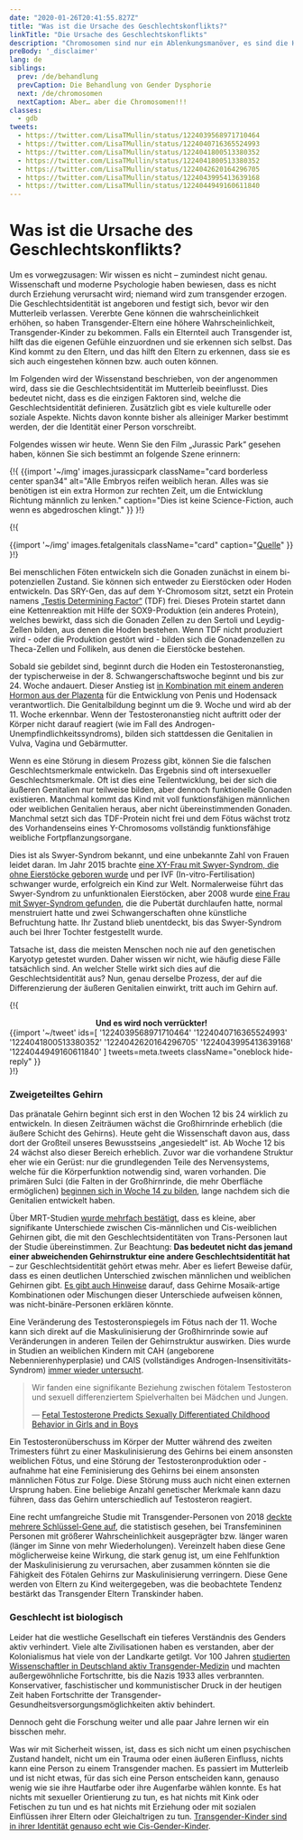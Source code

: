 ```yaml
---
date: "2020-01-26T20:41:55.827Z"
title: "Was ist die Ursache des Geschlechtskonflikts?"
linkTitle: "Die Ursache des Geschlechtskonflikts"
description: "Chromosomen sind nur ein Ablenkungsmanöver, es sind die Hormone, die Sie im Auge behalten müssen"
preBody: '_disclaimer'
lang: de
siblings:
  prev: /de/behandlung
  prevCaption: Die Behandlung von Gender Dysphorie
  next: /de/chromosomen
  nextCaption: Aber… aber die Chromosomen!!!
classes:
  - gdb
tweets:
  - https://twitter.com/LisaTMullin/status/1224039568971710464
  - https://twitter.com/LisaTMullin/status/1224040716365524993
  - https://twitter.com/LisaTMullin/status/1224041800513380352
  - https://twitter.com/LisaTMullin/status/1224041800513380352
  - https://twitter.com/LisaTMullin/status/1224042620164296705
  - https://twitter.com/LisaTMullin/status/1224043995413639168
  - https://twitter.com/LisaTMullin/status/1224044949160611840
---
```


# Was ist die Ursache des Geschlechtskonflikts?

Um es vorwegzusagen: Wir wissen es nicht – zumindest nicht genau. Wissenschaft und moderne Psychologie haben bewiesen, dass es nicht durch Erziehung verursacht wird; niemand wird zum transgender erzogen. Die Geschlechtsidentität ist angeboren und festigt sich, bevor wir den Mutterleib verlassen. Vererbte Gene können die wahrscheinlichkeit erhöhen, so haben Transgender-Eltern eine höhere Wahrscheinlichkeit, Transgender-Kinder zu bekommen. Falls ein Elternteil auch Transgender ist, hilft das die eigenen Gefühle einzuordnen und sie erkennen sich selbst. Das Kind kommt zu den Eltern, und das hilft den Eltern zu erkennen, dass sie es sich auch eingestehen können bzw. auch outen können.

Im Folgenden wird der Wissenstand beschrieben, von der angenommen wird, dass sie die Geschlechtsidentität im Mutterleib beeinflusst. Dies bedeutet nicht, dass es die einzigen Faktoren sind, welche die Geschlechtsidentität definieren. Zusätzlich gibt es viele kulturelle oder soziale Aspekte. Nichts davon konnte bisher als alleiniger Marker bestimmt werden, der die Identität einer Person vorschreibt.

Folgendes wissen wir heute. Wenn Sie den Film „Jurassic Park“ gesehen haben, können Sie sich bestimmt an folgende Szene erinnern:

{!{
  {{import '~/img' images.jurassicpark
    className="card borderless center span34"
    alt="Alle Embryos reifen weiblich heran. Alles was sie benötigen ist ein extra Hormon zur rechten Zeit, um die Entwicklung Richtung männlich zu lenken."
    caption="Dies ist keine Science-Fiction, auch wenn es abgedroschen klingt."
  }}
}!}

{!{
<div class="gutter flex flex-center print-span3">
  {{import '~/img' images.fetalgenitals
    className="card"
    caption="<a href=\"https://schoolbag.info/biology/concepts/188.html\">Quelle</a>"
  }}
</div>
}!}

Bei menschlichen Föten entwickeln sich die Gonaden zunächst in einem bi-potenziellen Zustand. Sie können sich entweder zu Eierstöcken oder Hoden entwickeln. Das SRY-Gen, das auf dem Y-Chromosom sitzt, setzt ein Protein namens [„Testis Determining Factor“](https://de.wikipedia.org/wiki/Sex_determining_region_of_Y) (TDF) frei. Dieses Protein startet dann eine Kettenreaktion mit Hilfe der SOX9-Produktion (ein anderes Protein), welches bewirkt, dass sich die Gonaden Zellen zu den Sertoli und Leydig-Zellen bilden, aus denen die Hoden bestehen. Wenn TDF nicht produziert wird - oder die Produktion gestört wird - bilden sich die Gonadenzellen zu Theca-Zellen und Follikeln, aus denen die Eierstöcke bestehen.

Sobald sie gebildet sind, beginnt durch die Hoden ein Testosteronanstieg, der typischerweise in der 8. Schwangerschaftswoche beginnt und bis zur 24. Woche andauert. Dieser Anstieg ist [in Kombination mit einem anderen Hormon aus der Plazenta](https://www.sciencedaily.com/releases/2019/02/190214153053.htm) für die Entwicklung von Penis und Hodensack verantwortlich. Die Genitalbildung beginnt um die 9. Woche und wird ab der 11. Woche erkennbar. Wenn der Testosteronanstieg nicht auftritt oder der Körper nicht darauf reagiert (wie im Fall des Androgen-Unempfindlichkeitssyndroms), bilden sich stattdessen die Genitalien in Vulva, Vagina und Gebärmutter.

Wenn es eine Störung in diesem Prozess gibt, können Sie die falschen Geschlechtsmerkmale entwickeln. Das Ergebnis sind oft intersexueller Geschlechtsmerkmale. Oft ist dies eine Teilentwicklung, bei der sich die äußeren Genitalien nur teilweise bilden, aber dennoch funktionelle Gonaden existieren. Manchmal kommt das Kind mit voll funktionsfähigen männlichen oder weiblichen Genitalien heraus, aber nicht übereinstimmenden Gonaden. Manchmal setzt sich das TDF-Protein nicht frei und dem Fötus wächst trotz des Vorhandenseins eines Y-Chromosoms vollständig funktionsfähige weibliche Fortpflanzungsorgane.

Dies ist als Swyer-Syndrom bekannt, und eine unbekannte Zahl von Frauen leidet daran. Im Jahr 2015 brachte [eine XY-Frau mit Swyer-Syndrom, die ohne Eierstöcke geboren wurde](https://www.independent.co.uk/news/science/mostly-male-woman-gives-birth-to-twins-in-medical-miracle-10033528.html) und per IVF (In-vitro-Fertilisation) schwanger wurde, erfolgreich ein Kind zur Welt. Normalerweise führt das Swyer-Syndrom zu unfunktionalen Eierstöcken, aber 2008 wurde [eine Frau mit Swyer-Syndrom gefunden](https://www.ncbi.nlm.nih.gov/pmc/articles/PMC2190741/), die die Pubertät durchlaufen hatte, normal menstruiert hatte und zwei Schwangerschaften ohne künstliche Befruchtung hatte. Ihr Zustand blieb unentdeckt, bis das Swyer-Syndrom auch bei Ihrer Tochter festgestellt wurde.

Tatsache ist, dass die meisten Menschen noch nie auf den genetischen Karyotyp getestet wurden. Daher wissen wir nicht, wie häufig diese Fälle tatsächlich sind. An welcher Stelle wirkt sich dies auf die Geschlechtsidentität aus? Nun, genau derselbe Prozess, der auf die Differenzierung der äußeren Genitalien einwirkt, tritt auch im Gehirn auf.

{!{
<div class="gutter">
  <strong style="display: block;text-align: center;">Und es wird noch verrückter!</strong>
  {{import '~/tweet' ids=[
    '1224039568971710464'
    '1224040716365524993'
    '1224041800513380352'
    '1224042620164296705'
    '1224043995413639168'
    '1224044949160611840'
  ] tweets=meta.tweets className="oneblock hide-reply" }}
</div>
}!}

### Zweigeteiltes Gehirn

Das pränatale Gehirn beginnt sich erst in den Wochen 12 bis 24 wirklich zu entwickeln. In diesen Zeiträumen wächst die Großhirnrinde erheblich (die äußere Schicht des Gehirns). Heute geht die Wissenschaft davon aus, dass dort der Großteil unseres Bewusstseins „angesiedelt“ ist. Ab Woche 12 bis 24 wächst also dieser Bereich erheblich. Zuvor war die vorhandene Struktur eher wie ein Gerüst: nur die grundlegenden Teile des Nervensystems, welche für die Körperfunktion notwendig sind, waren vorhanden. Die primären Sulci (die Falten in der Großhirnrinde, die mehr Oberfläche ermöglichen) [beginnen sich in Woche 14 zu bilden](https://www.ncbi.nlm.nih.gov/pmc/articles/PMC2989000/#Sec5title), lange nachdem sich die Genitalien entwickelt haben.

Über MRT-Studien [wurde mehrfach bestätigt](https://www.the-scientist.com/features/are-the-brains-of-transgender-people-different-from-those-of-cisgender-people-30027), dass es kleine, aber signifikante Unterschiede zwischen Cis-männlichen und Cis-weiblichen Gehirnen gibt, die mit den Geschlechtsidentitäten von Trans-Personen laut der Studie übereinstimmen. Zur Beachtung: **Das bedeutet nicht das jemand einer abweichenden Gehirnstruktur eine andere Geschlechtsidentität hat** – zur Geschlechtsidentität gehört etwas mehr. Aber es liefert Beweise dafür, dass es einen deutlichen Unterschied zwischen männlichen und weiblichen Gehirnen gibt. [Es gibt auch Hinweise](https://www.pnas.org/content/112/50/15468) darauf, dass Gehirne Mosaik-artige Kombinationen oder Mischungen dieser Unterschiede aufweisen können, was nicht-binäre-Personen erklären könnte.

Eine Veränderung des Testosteronspiegels im Fötus nach der 11. Woche kann sich direkt auf die Maskulinisierung der Großhirnrinde sowie auf Veränderungen in anderen Teilen der Gehirnstruktur auswirken. Dies wurde in Studien an weiblichen Kindern mit CAH (angeborene Nebennierenhyperplasie) und CAIS (vollständiges Androgen-Insensitivitäts-Syndrom) [immer wieder untersucht](https://www.ncbi.nlm.nih.gov/pmc/articles/PMC4350266/).

<blockquote class="cite"><p>Wir fanden eine signifikante Beziehung zwischen fötalem Testosteron und sexuell differenziertem Spielverhalten bei Mädchen und Jungen.</p>&mdash; <a href="https://www.ncbi.nlm.nih.gov/pmc/articles/PMC2778233/">Fetal Testosterone Predicts Sexually Differentiated Childhood Behavior in Girls and in Boys</a></blockquote>

Ein Testosteronüberschuss im Körper der Mutter während des zweiten Trimesters führt zu einer Maskulinisierung des Gehirns bei einem ansonsten weiblichen Fötus, und eine Störung der Testosteronproduktion oder -aufnahme hat eine Feminisierung des Gehirns bei einem ansonsten männlichen Fötus zur Folge. Diese Störung muss auch nicht einen externen Ursprung haben. Eine beliebige Anzahl genetischer Merkmale kann dazu führen, dass das Gehirn unterschiedlich auf Testosteron reagiert.

Eine recht umfangreiche Studie mit Transgender-Personen von 2018 [deckte mehrere Schlüssel-Gene auf](https://academic.oup.com/jcem/article/104/2/390/5104458), die statistisch gesehen, bei Transfemininen Personen mit größerer Wahrscheinlichkeit ausgeprägter bzw. länger waren (länger im Sinne von mehr Wiederholungen). Vereinzelt haben diese Gene möglicherweise keine Wirkung, die stark genug ist, um eine Fehlfunktion der Maskulinisierung zu verursachen, aber zusammen könnten sie die Fähigkeit des Fötalen Gehirns zur Maskulinisierung verringern. Diese Gene werden von Eltern zu Kind weitergegeben, was die beobachtete Tendenz bestärkt das Transgender Eltern Transkinder haben.

### Geschlecht ist biologisch

Leider hat die westliche Gesellschaft ein tieferes Verständnis des Genders aktiv verhindert. Viele alte Zivilisationen haben es verstanden, aber der Kolonialismus hat viele von der Landkarte getilgt. Vor 100 Jahren [studierten Wissenschaftler in Deutschland aktiv Transgender-Medizin](https://de.wikipedia.org/wiki/Institut_f%C3%BCr_Sexualwissenschaft) und machten außergewöhnliche Fortschritte, bis die Nazis 1933 alles verbrannten. Konservativer, faschistischer und kommunistischer Druck in der heutigen Zeit haben Fortschritte der Transgender-Gesundheitsversorgungsmöglichkeiten aktiv behindert.

Dennoch geht die Forschung weiter und alle paar Jahre lernen wir ein bisschen mehr.

Was wir mit Sicherheit wissen, ist, dass es sich nicht um einen psychischen Zustand handelt, nicht um ein Trauma oder einen äußeren Einfluss, nichts kann eine Person zu einem Transgender machen. 
Es passiert im Mutterleib und ist nicht etwas, für das sich eine Person entscheiden kann, genauso wenig wie sie ihre Hautfarbe oder ihre Augenfarbe wählen konnte. Es hat nichts mit sexueller Orientierung zu tun, es hat nichts mit Kink oder Fetischen zu tun und es hat nichts mit Erziehung oder mit sozialen Einflüssen ihrer Eltern oder Gleichaltrigen zu tun. [Transgender-Kinder sind in ihrer Identität genauso echt wie Cis-Gender-Kinder](https://www.forbes.com/sites/dawnstaceyennis/2020/12/29/study-transgender-children-recognize-their-authentic-gender-at-early-age-just-like-other-kids/#20bbb14526bf).
